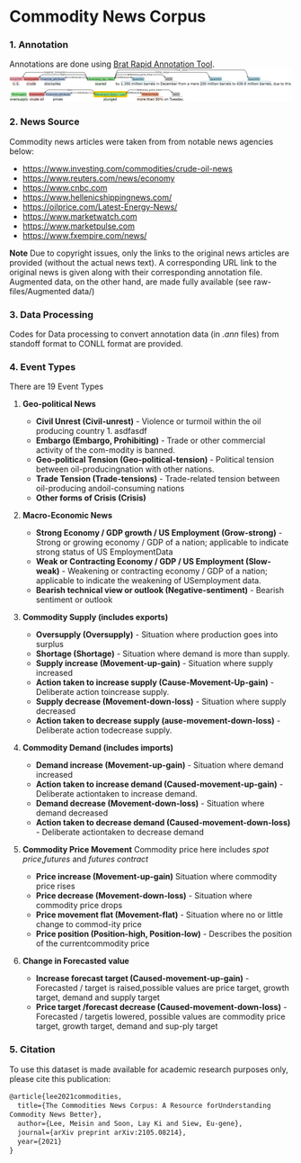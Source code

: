 # Commodity News Corpus

### 1. Annotation
Annotations are done using [Brat Rapid Annotation Tool](https://brat.nlplab.org/). 
 ![annotation](brat_annotation.png)
 
### 2. News Source
Commodity news articles were taken from from notable news agencies below:
* https://www.investing.com/commodities/crude-oil-news
* https://www.reuters.com/news/economy
* https://www.cnbc.com
* https://www.hellenicshippingnews.com/
* https://oilprice.com/Latest-Energy-News/
* https://www.marketwatch.com
* https://www.marketpulse.com
* https://www.fxempire.com/news/

**Note** Due to copyright issues, only the links to the original news articles are provided (without the actual news text). A corresponding URL link to the original news is given along with their corresponding annotation file. Augmented data, on the other hand, are made fully available (see raw-files/Augmented data/)

### 3. Data Processing 
Codes for Data processing to convert annotation data (in *.ann* files) from standoff format to CONLL format are provided.

### 4. Event Types
There are 19 Event Types
1. **Geo-political News**
   * **Civil Unrest (Civil-unrest)** - Violence or turmoil within the oil producing country
              1. asdfasdf
   * **Embargo (Embargo, Prohibiting)** - Trade or other commercial activity of the com-modity is banned.
   * **Geo-political Tension (Geo-political-tension)** - Political tension between oil-producingnation with other nations.
   * **Trade Tension (Trade-tensions)** - Trade-related tension between oil-producing andoil-consuming nations
   * **Other forms of Crisis (Crisis)**
   
2. **Macro-Economic News**
   * **Strong Economy / GDP growth / US Employment (Grow-strong)** - Strong or growing economy / GDP of a nation; applicable to indicate strong status of US EmploymentData
   * **Weak or Contracting Economy / GDP / US Employment (Slow-weak)** - Weakening or contracting economy / GDP of a nation; applicable to indicate the weakening of USemployment data.
   * **Bearish technical view or outlook (Negative-sentiment)** - Bearish sentiment or outlook
 
3. **Commodity Supply (includes exports)**
   * **Oversupply (Oversupply)** - Situation where production goes into surplus
   * **Shortage (Shortage)** - Situation where demand is more than supply.
   * **Supply increase (Movement-up-gain)** - Situation where supply increased
   * **Action taken to increase supply (Cause-Movement-Up-gain)** - Deliberate action toincrease supply.
   * **Supply decrease (Movement-down-loss)** - Situation where supply decreased
   * **Action taken to decrease supply (ause-movement-down-loss)** - Deliberate action todecrease supply.
   
4. **Commodity Demand (includes imports)**
   * **Demand increase (Movement-up-gain)** - Situation where demand increased 
   * **Action taken to increase demand (Caused-movement-up-gain)** - Deliberate actiontaken to increase demand.
   * **Demand decrease (Movement-down-loss)** - Situation where demand decreased
   * **Action taken to decrease demand (Caused-movement-down-loss)** - Deliberate actiontaken to decrease demand
   
5. **Commodity Price Movement**
   Commodity price here includes *spot price*,*futures* and *futures contract*
   * **Price increase (Movement-up-gain)** Situation where commodity price rises
   * **Price decrease (Movement-down-loss)** - Situation where commodity price drops
   * **Price movement flat (Movement-flat)** - Situation where no or little change to commod-ity price
   * **Price position (Position-high, Position-low)** - Describes the position of the currentcommodity price
   
6. **Change in Forecasted value**
   * **Increase forecast target (Caused-movement-up-gain)** - Forecasted / target is raised,possible values are price target, growth target, demand and supply target
   * **Price target /forecast decrease (Caused-movement-down-loss)** - Forecasted / targetis lowered, possible values are commodity price target, growth target, demand and sup-ply target
   
 

### 5. Citation
To use this dataset is made available for academic research purposes only, please cite this publication:
```
@article{lee2021commodities,
  title={The Commodities News Corpus: A Resource forUnderstanding Commodity News Better},
  author={Lee, Meisin and Soon, Lay Ki and Siew, Eu-gene},
  journal={arXiv preprint arXiv:2105.08214},
  year={2021}
}
```
